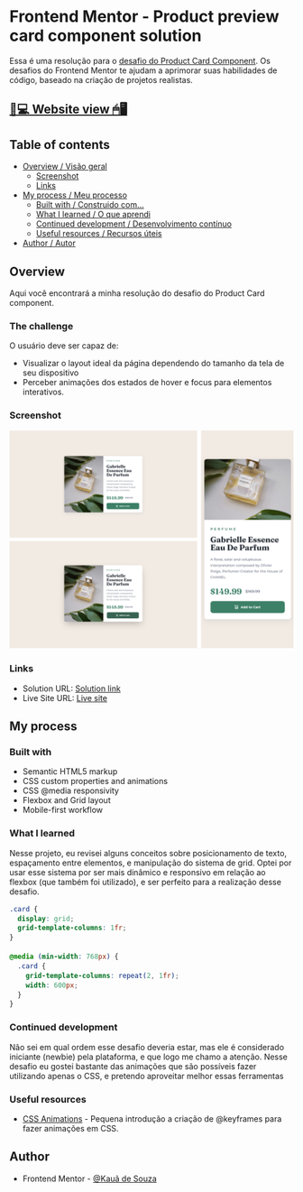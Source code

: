# Frontend Mentor - Product preview card component solution

Essa é uma resolução para o [desafio do Product Card Component](https://www.frontendmentor.io/challenges/product-preview-card-component-GO7UmttRfa). Os desafios do Frontend Mentor te ajudam a aprimorar suas habilidades de código, baseado na criação de projetos realistas.

## [📃💻 Website view 🖱🖥](https://souzasantosk.github.io/Frontend-Mentor/Product%20Card%20Component/)

## Table of contents

- [Overview / Visão geral](#overview)
  - [Screenshot](#screenshot)
  - [Links](#links)
- [My process / Meu processo](#my-process)
  - [Built with / Construido com...](#built-with)
  - [What I learned / O que aprendi](#what-i-learned)
  - [Continued development / Desenvolvimento contínuo](#continued-development)
  - [Useful resources / Recursos úteis](#useful-resources)
- [Author / Autor](#author)

## Overview

Aqui você encontrará a minha resolução do desafio do Product Card component.

### The challenge

O usuário deve ser capaz de:

- Visualizar o layout ideal da página dependendo do tamanho da tela de seu dispositivo
- Perceber animações dos estados de hover e focus para elementos interativos.

### Screenshot

<img src="./screenshots/results-grid.png" width="600px">

### Links

- Solution URL: [Solution link](https://www.frontendmentor.io/solutions/product-card-component-with-html-and-css-mobilefirst-grid-layout-f1kVK_G3wk)
- Live Site URL: [Live site](https://souzasantosk.github.io/Frontend-Mentor/Product%20Card%20Component/)

## My process

### Built with

- Semantic HTML5 markup
- CSS custom properties and animations
- CSS @media responsivity
- Flexbox and Grid layout
- Mobile-first workflow

### What I learned

Nesse projeto, eu revisei alguns conceitos sobre posicionamento de texto, espaçamento entre elementos, e manipulação do sistema de grid. Optei por usar esse sistema por ser mais dinâmico e responsivo em relação ao flexbox (que também foi utilizado), e ser perfeito para a realização desse desafio.

```css
.card {
  display: grid;
  grid-template-columns: 1fr;
}

@media (min-width: 768px) {
  .card {
    grid-template-columns: repeat(2, 1fr);
    width: 600px;
  }
}
```

### Continued development

Não sei em qual ordem esse desafio deveria estar, mas ele é considerado iniciante (newbie) pela plataforma, e que logo me chamo a atenção. Nesse desafio eu gostei bastante das animações que são possíveis fazer utilizando apenas o CSS, e pretendo aproveitar melhor essas ferramentas

### Useful resources

- [CSS Animations](https://css-tricks.com/almanac/properties/a/animation/) - Pequena introdução a criação de @keyframes para fazer animações em CSS.

## Author

<!-- - Website - [@Kaua de Souza](#) -->

- Frontend Mentor - [@Kauã de Souza](https://www.frontendmentor.io/profile/SouzaSantosK)
